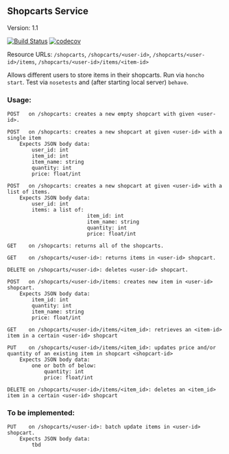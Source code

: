 ## Shopcarts Service
Version: 1.1

[![Build Status](https://github.com/2022-Spring-NYU-DevOps-Shopcarts/shopcarts/actions/workflows/workflow.yml/badge.svg)](https://github.com/2022-Spring-NYU-DevOps-Shopcarts/shopcarts/actions)
[![codecov](https://codecov.io/gh/2022-Spring-NYU-DevOps-Shopcarts/shopcarts/branch/main/graph/badge.svg?token=YU8G34H0HW)](https://codecov.io/gh/2022-Spring-NYU-DevOps-Shopcarts/shopcarts)

Resource URLs: ```/shopcarts```, ```/shopcarts/<user-id>```, ```/shopcarts/<user-id>/items```, ```/shopcarts/<user-id>/items/<item-id>```

Allows different users to store items in their shopcarts.
Run via ```honcho start```.
Test via ```nosetests``` and (after starting local server) ```behave```.

### Usage: 
    POST   on /shopcarts: creates a new empty shopcart with given <user-id>.
    
    POST   on /shopcarts: creates a new shopcart at given <user-id> with a single item
        Expects JSON body data:
            user_id: int
            item_id: int
            item_name: string
            quantity: int
            price: float/int
      
    POST   on /shopcarts: creates a new shopcart at given <user-id> with a list of items.
        Expects JSON body data:
            user_id: int
            items: a list of: 
                              item_id: int
                              item_name: string
                              quantity: int
                              price: float/int    
            
    GET    on /shopcarts: returns all of the shopcarts.
    
    GET    on /shopcarts/<user-id>: returns items in <user-id> shopcart.
    
    DELETE on /shopcarts/<user-id>: deletes <user-id> shopcart.
    
    POST   on /shopcarts/<user-id>/items: creates new item in <user-id> shopcart.
        Expects JSON body data:
            item_id: int
            quantity: int 
            item_name: string
            price: float/int
            
    GET    on /shopcarts/<user-id>/items/<item_id>: retrieves an <item-id> item in a certain <user-id> shopcart
    
    PUT    on /shopcarts/<user-id>/items/<item_id>: updates price and/or quantity of an existing item in shopcart <shopcart-id>
        Expects JSON body data:
            one or both of below:
                quantity: int
                price: float/int
            
    DELETE on /shopcarts/<user-id>/items/<item_id>: deletes an <item_id> item in a certain <user-id> shopcart
    
### To be implemented:
    PUT    on /shopcarts/<user-id>: batch update items in <user-id> shopcart.
        Expects JSON body data:
            tbd
    
